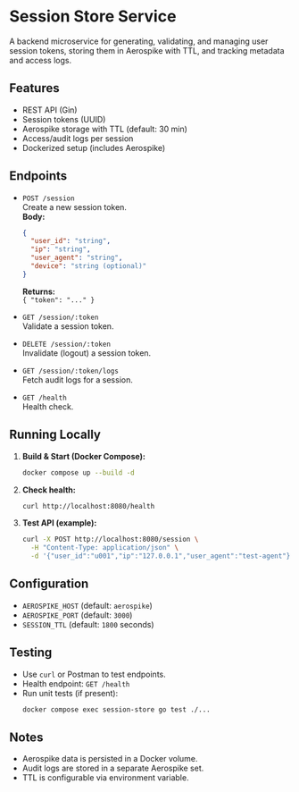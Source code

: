 # Session Store Service

A backend microservice for generating, validating, and managing user session tokens, storing them in Aerospike with TTL, and tracking metadata and access logs.

## Features

- REST API (Gin)
- Session tokens (UUID)
- Aerospike storage with TTL (default: 30 min)
- Access/audit logs per session
- Dockerized setup (includes Aerospike)

## Endpoints

- `POST /session`  
  Create a new session token.  
  **Body:**  
  ```json
  {
    "user_id": "string",
    "ip": "string",
    "user_agent": "string",
    "device": "string (optional)"
  }
  ```
  **Returns:**  
  `{ "token": "..." }`

- `GET /session/:token`  
  Validate a session token.

- `DELETE /session/:token`  
  Invalidate (logout) a session token.

- `GET /session/:token/logs`  
  Fetch audit logs for a session.

- `GET /health`  
  Health check.

## Running Locally

1. **Build & Start (Docker Compose):**
   ```sh
   docker compose up --build -d
   ```

2. **Check health:**
   ```sh
   curl http://localhost:8080/health
   ```

3. **Test API (example):**
   ```sh
   curl -X POST http://localhost:8080/session \
     -H "Content-Type: application/json" \
     -d '{"user_id":"u001","ip":"127.0.0.1","user_agent":"test-agent"}'
   ```

## Configuration

- `AEROSPIKE_HOST` (default: `aerospike`)
- `AEROSPIKE_PORT` (default: `3000`)
- `SESSION_TTL` (default: `1800` seconds)

## Testing

- Use `curl` or Postman to test endpoints.
- Health endpoint: `GET /health`
- Run unit tests (if present):  
  ```sh
  docker compose exec session-store go test ./...
  ```

## Notes

- Aerospike data is persisted in a Docker volume.
- Audit logs are stored in a separate Aerospike set.
- TTL is configurable via environment variable.